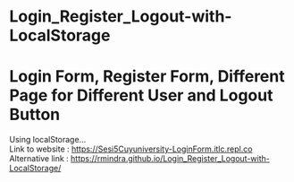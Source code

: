 # Login_Register_Logout-with-LocalStorage
# Login Form, Register Form, Different Page for Different User and Logout Button

Using localStorage...<br>
Link to website : https://Sesi5Cuyuniversity-LoginForm.itlc.repl.co<br>
Alternative link : https://rmindra.github.io/Login_Register_Logout-with-LocalStorage/
